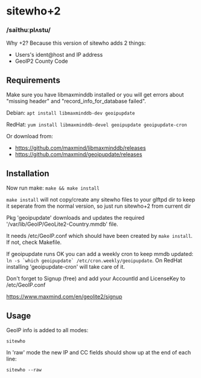 # sitewho+2
### /saīthuːplʌstu/

Why +2? Because this version of sitewho adds 2 things:

- Users's ident@host and IP address
- GeoIP2 County Code

## Requirements

Make sure you have libmaxminddb installed or you will get errors about "missing header" and "record_info_for_database failed".

Debian: `apt install libmaxminddb-dev geoipupdate`

RedHat: `yum install libmaxminddb-devel geoipupdate geoipupdate-cron`

Or download from:
- https://github.com/maxmind/libmaxminddb/releases
- https://github.com/maxmind/geoipupdate/releases

## Installation

Now run make: `make && make install`

`make install` will not copy/create any sitewho files to your glftpd dir to keep it seperate from the normal version, so just run sitewho+2 from current dir

Pkg 'geoipupdate' downloads and updates the required '/var/lib/GeoIP/GeoLite2-Country.mmdb' file.

It needs /etc/GeoIP.conf which should have been created by `make install`. If not, check Makefile.

If geoipupdate runs OK you can add a weekly cron to keep mmdb updated:
``` ln -s `which geoipupdate` /etc/cron.weekly/geoipupdate ```.
On RedHat installing 'geoipupdate-cron' will take care of it.

Don't forget to Signup (free) and add your AccountId and LicenseKey to /etc/GeoIP.conf

<https://www.maxmind.com/en/geolite2/signup>

## Usage

GeoIP info is added to all modes: 

`sitewho` 

In 'raw' mode the new IP and CC fields should show up at the end of each line:

`sitewho --raw`


